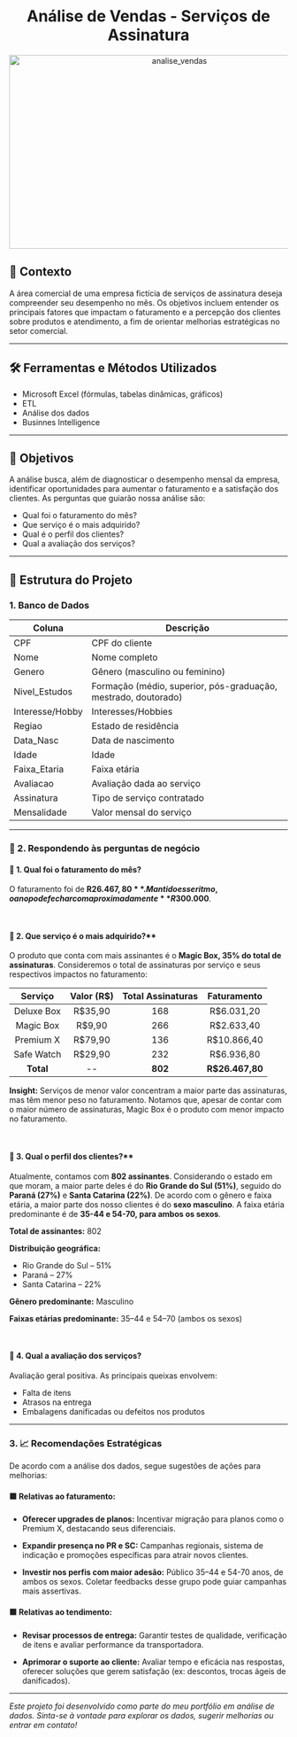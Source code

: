 <h1 align="center">Análise de Vendas - Serviços de Assinatura</h1>

<p align="center">
  <img src="https://github.com/user-attachments/assets/5b6f5121-29b6-464e-b5fa-84b17d725e16" alt="analise_vendas" width="600" height="350"/>
</p>


## 📃 Contexto
A área comercial de uma empresa fictícia de serviços de assinatura deseja compreender seu desempenho no mês. Os objetivos incluem entender os principais fatores que impactam o faturamento e a percepção dos clientes sobre produtos e atendimento, a fim de orientar melhorias estratégicas no setor comercial.

***

## 🛠️ Ferramentas e Métodos Utilizados
- Microsoft Excel (fórmulas, tabelas dinâmicas, gráficos)
- ETL
- Análise dos dados
- Businnes Intelligence

***

## 🎯 Objetivos
A análise busca, além de diagnosticar o desempenho mensal da empresa, identificar oportunidades para aumentar o faturamento e a satisfação dos clientes. As perguntas que guiarão nossa análise são:

- Qual foi o faturamento do mês?
- Que serviço é o mais adquirido?
- Qual é o perfil dos clientes?
- Qual a avaliação dos serviços?
  
***

## 🧱 Estrutura do Projeto
### 1. Banco de Dados

| Coluna           | Descrição |
|------------------|-----------|
| CPF              | CPF do cliente                                                |
| Nome             | Nome completo                                                 |
| Genero           | Gênero (masculino ou feminino)                                |
| Nivel_Estudos    | Formação (médio, superior, pós-graduação, mestrado, doutorado)|
| Interesse/Hobby  | Interesses/Hobbies                                            |
| Regiao           | Estado de residência                                          |
| Data_Nasc        | Data de nascimento                                            |
| Idade            | Idade                                                         |
| Faixa_Etaria     | Faixa etária                                                  |
| Avaliacao        | Avaliação dada ao serviço                                     |
| Assinatura       | Tipo de serviço contratado                                    |
| Mensalidade      | Valor mensal do serviço                                       |

***

### 📍 2. Respondendo às perguntas de negócio

#### 📌 1. Qual foi o faturamento do mês?  
O faturamento foi de **R$26.467,80**. Mantido esse ritmo, o ano pode fechar com aproximadamente **R$300.000**.

<br>
  
#### 📌 2. Que serviço é o mais adquirido?**  
O produto que conta com mais assinantes é o **Magic Box, 35% do total de assinaturas**. Consideremos o total de assinaturas por serviço e seus respectivos impactos no faturamento:

| Serviço     | Valor (R$)          | Total Assinaturas     | Faturamento     |
|:-----------:|:-------------------:|:---------------------:|:---------------:|
| Deluxe Box  | R$35,90             | 168                   | R$6.031,20      |
| Magic Box   | R$9,90              | 266                   | R$2.633,40      |
| Premium X   | R$79,90             | 136                   | R$10.866,40     |
| Safe Watch  | R$29,90             | 232                   | R$6.936,80      |
| **Total**   | --                  | **802**               | **R$26.467,80** |

**Insight:** Serviços de menor valor concentram a maior parte das assinaturas, mas têm menor peso no faturamento. Notamos que, apesar de contar com o maior número de assinaturas, Magic Box é o produto com menor impacto no faturamento.

<br>

#### 📌 3. Qual o perfil dos clientes?**  
Atualmente, contamos com **802 assinantes**. Considerando o estado em que moram, a maior parte deles é do **Rio Grande do Sul (51%)**, seguido do **Paraná (27%)** e **Santa Catarina (22%)**. De acordo com o gênero e faixa etária, a maior parte dos nosso clientes é do **sexo masculino**. A faixa etária predominante é de **35-44 e 54-70, para ambos os sexos**.

**Total de assinantes:** 802

**Distribuição geográfica:**
- Rio Grande do Sul – 51%
- Paraná – 27%
- Santa Catarina – 22%

**Gênero predominante:** Masculino

**Faixas etárias predominante:** 35–44 e 54–70 (ambos os sexos)

<br>

#### 📌 4. Qual a avaliação dos serviços?
Avaliação geral positiva. As principais queixas envolvem:
- Falta de itens
- Atrasos na entrega
- Embalagens danificadas ou defeitos nos produtos

***

### 3. 📈 Recomendações Estratégicas
De acordo com a análise dos dados, segue sugestões de ações para melhorias:

#### 🟩 Relativas ao faturamento:
* **Oferecer upgrades de planos:** Incentivar migração para planos como o Premium X, destacando seus diferenciais.

* **Expandir presença no PR e SC:** Campanhas regionais, sistema de indicação e promoções específicas para atrair novos clientes.

* **Investir nos perfis com maior adesão:** Público 35–44 e 54-70 anos, de ambos os sexos. Coletar feedbacks desse grupo pode guiar campanhas mais assertivas.

#### 🟩 Relativas ao tendimento:
* **Revisar processos de entrega:** Garantir testes de qualidade, verificação de itens e avaliar performance da transportadora.

* **Aprimorar o suporte ao cliente:** Avaliar tempo e eficácia nas respostas, oferecer soluções que gerem satisfação (ex: descontos, trocas ágeis de danificados).

---

*Este projeto foi desenvolvido como parte do meu portfólio em análise de dados. Sinta-se à vontade para explorar os dados, sugerir melhorias ou entrar em contato!*
